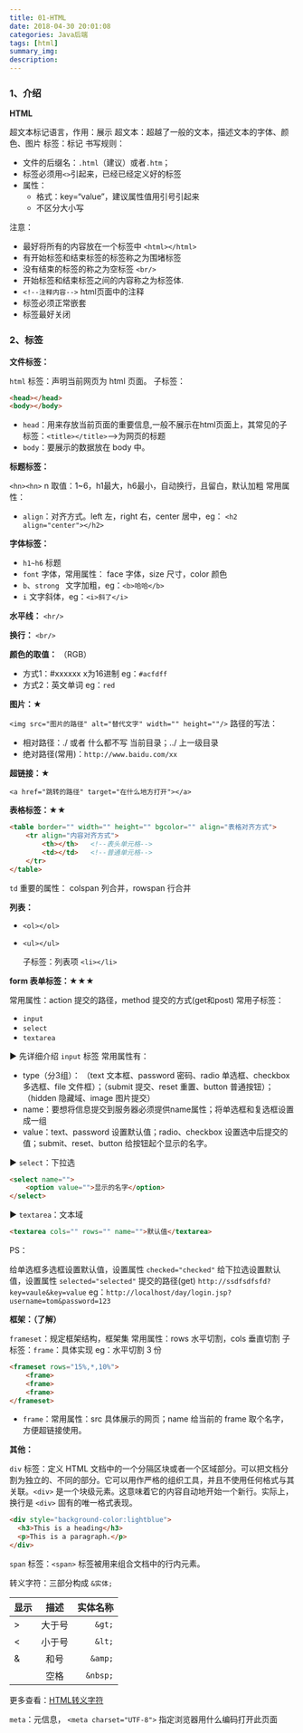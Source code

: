 ```yaml
---
title: 01-HTML
date: 2018-04-30 20:01:08
categories: Java后端
tags: [html] 
summary_img: 
description: 
---
```


### 1、介绍

**HTML**

超文本标记语言，作用：展示
超文本：超越了一般的文本，描述文本的字体、颜色、图片
标签：标记<!-- more -->
书写规则：

- 文件的后缀名：`.html`（建议）或者`.htm`；
- 标签必须用`<>`引起来，已经已经定义好的标签
- 属性：
  -  格式：key=“value”，建议属性值用引号引起来
  -  不区分大小写

注意：

- 最好将所有的内容放在一个标签中 `<html></html>`
- 有开始标签和结束标签的标签称之为围堵标签
- 没有结束的标签的称之为空标签  `<br/>`
- 开始标签和结束标签之间的内容称之为标签体.
- `<!--注释内容-->` html页面中的注释
- 标签必须正常嵌套
- 标签最好关闭

### 2、标签

**文件标签：**

`html` 标签：声明当前网页为 html 页面。
子标签：
``` html
<head></head>
<body></body>
```
- `head`：用来存放当前页面的重要信息,一般不展示在html页面上，其常见的子标签：`<title></title>`——>为网页的标题
- `body`：要展示的数据放在 body 中。

**标题标签：**

`<hn><hn>` n 取值：1~6，h1最大，h6最小，自动换行，且留白，默认加粗
常用属性：
	
- `align`：对齐方式。left 左，right  右，center 居中，eg： `<h2 align="center"></h2>`

**字体标签：**

- `h1~h6` 标题
- `font` 字体，常用属性： face 字体，size 尺寸，color 颜色
- `b`、`strong ` 文字加粗，eg：`<b>哈哈</b>`
- `i` 文字斜体，eg：`<i>斜了</i>`

**水平线：** `<hr/>`

**换行：** `<br/>`

**颜色的取值：** （RGB）

- 方式1：#xxxxxx  x为16进制  eg：`#acfdff`
- 方式2：英文单词  eg：`red`

**图片：★**

`<img src="图片的路径" alt="替代文字" width="" height=""/>`
路径的写法：

- 相对路径：./ 或者 什么都不写  当前目录；../ 上一级目录
- 绝对路径(常用)：`http://www.baidu.com/xx`

**超链接：★**

`<a href="跳转的路径" target="在什么地方打开"></a>`

**表格标签：★★**

``` html
<table border="" width="" height="" bgcolor="" align="表格对齐方式">
	<tr align="内容对齐方式">
		<th></th>  	<!--表头单元格-->
		<td></td> 	<!--普通单元格-->
	</tr>
</table>
```
`td` 重要的属性： colspan 列合并，rowspan 行合并

**列表：**

- `<ol></ol>`
- `<ul></ul>`

  子标签：列表项  `<li></li>`

**form 表单标签：★★★**

常用属性：action 提交的路径，method 提交的方式(get和post)
常用子标签：

- `input`
- `select`
- `textarea`

▶ 先详细介绍 `input` 标签
常用属性有：

- type（分3组）： （text 文本框、password 密码、radio 单选框、checkbox 多选框、file 文件框）；（submit 提交、reset 重置、button 普通按钮）；（hidden 隐藏域、image 图片提交）
- name：要想将信息提交到服务器必须提供name属性；将单选框和复选框设置成一组
- value：text、password  设置默认值；radio、checkbox 设置选中后提交的值；submit、reset、button 给按钮起个显示的名字。

▶ `select`：下拉选
``` html
<select name="">
	<option value="">显示的名字</option>
</select>
```

▶ `textarea`：文本域
``` html
<textarea cols="" rows="" name="">默认值</textarea>
```

PS：

给单选框多选框设置默认值，设置属性 `checked="checked"`
给下拉选设置默认值，设置属性 `selected="selected"`
提交的路径(get) `http://ssdfsdfsfd?key=vaule&key=value`  eg：`http://localhost/day/login.jsp?username=tom&password=123`

**框架：（了解）**

`frameset`：规定框架结构，框架集
常用属性：rows 水平切割，cols 垂直切割
子标签：`frame`：具体实现
eg：水平切割 3 份
``` html
<frameset rows="15%,*,10%">
	<frame>
	<frame>
	<frame>
</frameset>
```

- `frame`：常用属性：src 具体展示的网页；name 给当前的 frame 取个名字，方便超链接使用。

**其他：**

`div` 标签：定义 HTML 文档中的一个分隔区块或者一个区域部分。可以把文档分割为独立的、不同的部分。它可以用作严格的组织工具，并且不使用任何格式与其关联。`<div>` 是一个块级元素。这意味着它的内容自动地开始一个新行。实际上，换行是 `<div>` 固有的唯一格式表现。
``` html
<div style="background-color:lightblue">
  <h3>This is a heading</h3>
  <p>This is a paragraph.</p>
</div>
```

`span` 标签：`<span>` 标签被用来组合文档中的行内元素。

转义字符：三部分构成 `&实体;`

| 显示 |  描述  | 实体名称 |
| ---- | :----: | -------: |
| >    | 大于号 |   `&gt;` |
| <    | 小于号 |   `&lt;` |
| &    |  和号  |  `&amp;` |
|      |  空格  | `&nbsp;` |

更多查看：[HTML转义字符](http://tool.oschina.net/commons?type=2)

`meta`：元信息， `<meta charset="UTF-8">` 指定浏览器用什么编码打开此页面
